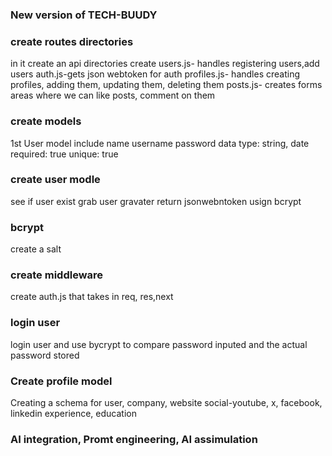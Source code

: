 ### New version of TECH-BUUDY

### create routes directories

in it create an api directories
create users.js- handles registering users,add users
auth.js-gets json webtoken for auth
profiles.js- handles creating profiles, adding them, updating them, deleting them
posts.js- creates forms areas where we can like posts, comment on them

### create models

1st User model
include name username password data
type: string, date
required: true
unique: true

### create user modle

see if user exist
grab user gravater
return jsonwebntoken usign bcrypt

### bcrypt

create a salt

### create middleware

create auth.js that takes in req, res,next

### login user

login user and use bycrypt to compare password inputed and the actual password stored

### Create profile model

Creating a schema for
user,
company,
website
social-youtube, x, facebook, linkedin
experience,
education

### AI integration, Promt engineering, AI assimulation
